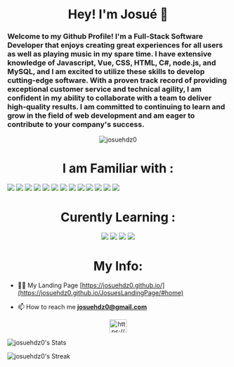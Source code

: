 
 <div align="center">
    <h1><b>Hey! I'm Josué 🌴</b></h1>
  </div>
<h3 align="">Welcome to my Github Profile! I'm a Full-Stack Software Developer that enjoys creating great experiences for all users as well as playing music in my spare time. I have extensive knowledge of Javascript, Vue, CSS, HTML, C#, node.js, and MySQL, and I am excited to utilize these skills to develop cutting-edge software. With a proven track record of providing exceptional customer service and technical agility, I am confident in my ability to collaborate with a team to deliver high-quality results. I am committed to continuing to learn and grow in the field of web development and am eager to contribute to your company's success.</h3>

<p align="center"> <img src="https://komarev.com/ghpvc/?username=josuehdz0&label=Profile%20views&color=0e75b6&style=flat" alt="josuehdz0" /> </p>

<div align="center">
  <h1>I am Familiar with :</h1>
</div>
<div align="">
    <img src="https://img.shields.io/badge/JavaScript-F7DF1E.svg?style=for-the-badge&logo=JavaScript&logoColor=black">
    <img src="https://img.shields.io/badge/Vue.js-4FC08D.svg?style=for-the-badge&logo=vuedotjs&logoColor=white">
    <img src="https://img.shields.io/badge/.NET-512BD4.svg?style=for-the-badge&logo=dotnet&logoColor=white">
    <img src="https://img.shields.io/badge/C%20Sharp-239120.svg?style=for-the-badge&logo=C-Sharp&logoColor=white">
    <img src="https://img.shields.io/badge/Node.js-339933.svg?style=for-the-badge&logo=nodedotjs&logoColor=white">
    <img src="https://img.shields.io/badge/Sass-CC6699.svg?style=for-the-badge&logo=Sass&logoColor=white">
    <img src="https://img.shields.io/badge/Visual%20Studio%20Code-007ACC.svg?style=for-the-badge&logo=Visual-Studio-Code&logoColor=white">
    <img src="https://img.shields.io/badge/MongoDB-47A248.svg?style=for-the-badge&logo=MongoDB&logoColor=white">
    <img src="https://img.shields.io/badge/MySQL-4479A1.svg?style=for-the-badge&logo=MySQL&logoColor=white">
     <img src="https://img.shields.io/badge/Adobe%20Lightroom-31A8FF?style=for-the-badge&logo=Adobe%20Lightroom&logoColor=white">
<img src="https://img.shields.io/badge/Adobe%20Photoshop-31A8FF?style=for-the-badge&logo=Adobe%20Photoshop&logoColor=black">
<img src="https://img.shields.io/badge/Figma-F24E1E?style=for-the-badge&logo=figma&logoColor=white">
<img src="https://img.shields.io/badge/Trello-0052CC?style=for-the-badge&logo=trello&logoColor=white">




</div>



<div align="center">
  <h1>Curently Learning :</h1>
</div>
<div align="center">
    <img src="https://img.shields.io/badge/React-61DAFB.svg?style=for-the-badge&logo=React&logoColor=black">
    <img src="https://img.shields.io/badge/Next.js-000000.svg?style=for-the-badge&logo=nextdotjs&logoColor=white">
    <img src="https://img.shields.io/badge/Swift-F05138.svg?style=for-the-badge&logo=Swift&logoColor=white">
    <img src="https://img.shields.io/badge/Amazon%20AWS-232F3E.svg?style=for-the-badge&logo=Amazon-AWS&logoColor=white">
    
</div>



<div align="center">
  <h1>My Info:</h1>
</div>









- 👨‍💻 My Landing Page [https://josuehdz0.github.io/](https://josuehdz0.github.io/JosuesLandingPage/#home)

- 📫 How to reach me **josuehdz0@gmail.com**


<p align="center">
<a href="https://www.linkedin.com/in/josuehdz0/" target="blank"><img align="center" src="https://raw.githubusercontent.com/rahuldkjain/github-profile-readme-generator/master/src/images/icons/Social/linked-in-alt.svg" alt="https://www.linkedin.com/in/josuehdz0/" height="30" width="40" /></a>
</p>

<div align="left">
    

![josuehdz0's Stats](https://github-readme-stats.vercel.app/api?username=josuehdz0&theme=vue-dark&show_icons=true&hide_border=true&count_private=true)

![josuehdz0's Streak](https://github-readme-streak-stats.herokuapp.com/?user=josuehdz0&theme=vue-dark&hide_border=true)

</div>

